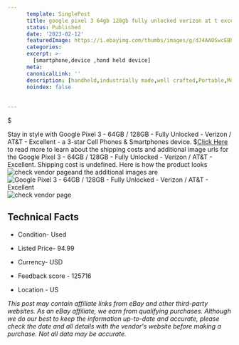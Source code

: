 ```yaml
---
      template: SinglePost
      title: google pixel 3 64gb 128gb fully unlocked verizon at t excellent
      status: Published
      date: '2023-02-12'
      featuredImage: https://i.ebayimg.com/thumbs/images/g/dJ4AAOSwcEBhfAjK/s-l225.jpg
      categories: 
      excerpt: >-
        [smartphone,device ,hand held device]
      meta:
      canonicalLink: ''
      description: [handheld,industrially made,well crafted,Portable,Mobile,Compact,Convenient,Lightweight,Maneuverable,Man-portable,Miniature,Carriable,Hand-held,Light,Holdable,Transportable,Mobile device,Pocket-sized,On-the-go,Wireless,Cordless,Compact size,Convenient size, smartphone,device ,hand held device]
      noindex: false
      
        
---
```

$

Stay in style with Google Pixel 3 - 64GB / 128GB - Fully Unlocked - Verizon / AT&T - Excellent - a 3-star Cell Phones & Smartphones device.
$[Click Here](https://www.ebay.com/itm/144854227321?hash=item21b9fc1979%3Ag%3AdJ4AAOSwcEBhfAjK&mkevt=1&mkcid=1&mkrid=711-53200-19255-0&campid=%253CePNCampaignId%253E&customid=%253CreferenceId%253E&toolid=10049) to read more to learn about the shipping costs and additional image urls for the Google Pixel 3 - 64GB / 128GB - Fully Unlocked - Verizon / AT&T - Excellent. Shipping cost is undefined. Here is how the product looks ![check vendor page](https://i.ebayimg.com/thumbs/images/g/dJ4AAOSwcEBhfAjK/s-l225.jpg)and the additional images are![Google Pixel 3 - 64GB / 128GB - Fully Unlocked - Verizon / AT&T - Excellent](https://i.ebayimg.com/images/g/dJ4AAOSwcEBhfAjK/s-l1200.jpg)![check vendor page](https://origin-galleryplus.ebayimg.com/ws/web/144854227321_2_0_1/225x225.jpg,https://origin-galleryplus.ebayimg.com/ws/web/144854227321_3_0_1/225x225.jpg,https://origin-galleryplus.ebayimg.com/ws/web/144854227321_4_0_1/225x225.jpg,https://origin-galleryplus.ebayimg.com/ws/web/144854227321_5_0_1/225x225.jpg)



 ## Technical Facts 



     
      

 - Condition- Used 


      

 - Listed Price- 94.99 


      

 - Currency- USD 


      

 - Feedback score - 125716 


      

 - Location - US 


      
      

 *_This post may contain affiliate links from eBay and other third-party websites. As an eBay affiliate, we earn from qualifying purchases. Although we do our best to keep the information up-to-date and accurate, please check the date and all details with the vendor's website before making a purchase. Not all data may be accurate._*






